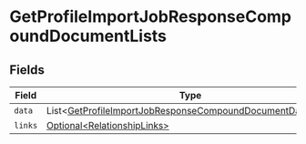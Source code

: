 # GetProfileImportJobResponseCompoundDocumentLists


## Fields

| Field                                                                                                                                        | Type                                                                                                                                         | Required                                                                                                                                     | Description                                                                                                                                  |
| -------------------------------------------------------------------------------------------------------------------------------------------- | -------------------------------------------------------------------------------------------------------------------------------------------- | -------------------------------------------------------------------------------------------------------------------------------------------- | -------------------------------------------------------------------------------------------------------------------------------------------- |
| `data`                                                                                                                                       | List\<[GetProfileImportJobResponseCompoundDocumentDataData](../../models/components/GetProfileImportJobResponseCompoundDocumentDataData.md)> | :heavy_minus_sign:                                                                                                                           | N/A                                                                                                                                          |
| `links`                                                                                                                                      | [Optional\<RelationshipLinks>](../../models/components/RelationshipLinks.md)                                                                 | :heavy_minus_sign:                                                                                                                           | N/A                                                                                                                                          |